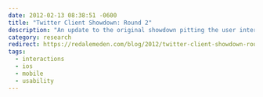 ```yaml
---
date: 2012-02-13 08:38:51 -0600
title: "Twitter Client Showdown: Round 2"
description: "An update to the original showdown pitting the user interfaces of Tweetbot 1.0 and Twitter for iPhone using a simplified GOMS model."
category: research
redirect: https://redalemeden.com/blog/2012/twitter-client-showdown-round-2
tags:
  - interactions
  - ios
  - mobile
  - usability
---
```

